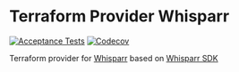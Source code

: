 # Terraform Provider Whisparr
[![Acceptance Tests](https://github.com/devopsarr/terraform-provider-whisparr/actions/workflows/ci.yml/badge.svg)](https://github.com/devopsarr/terraform-provider-whisparr/actions/workflows/ci.yml)
[![Codecov](https://img.shields.io/codecov/c/github/devopsarr/terraform-provider-whisparr)](https://codecov.io/gh/devopsarr/terraform-provider-whisparr)

Terraform provider for [Whisparr](https://github.com/Whisparr/Whisparr) based on [Whisparr SDK](github.com/devopsarr/whisparr-go)